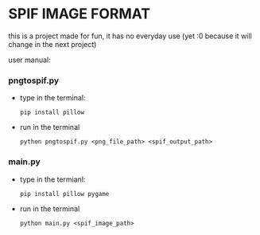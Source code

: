 <h1>SPIF IMAGE FORMAT</h1>

<p>this is a project made for fun, it has no everyday use (yet :0 because it will change in the next project)</p>
<p>user manual:</p>
<h3>pngtospif.py</h3>

* type in the terminal:
   ```
   pip install pillow
  ```
* run in the terminal
  ```
  python pngtospif.py <png_file_path> <spif_output_path>
  ```



 <h3>main.py</h3>

* type in the termianl:
  ```
  pip install pillow pygame
  ```
 
 * run in the terminal
   ```
   python main.py <spif_image_path>
   ```
   
